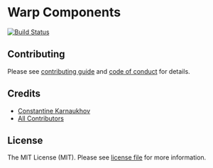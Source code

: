 # Warp Components

[![Build Status][ico-build-status]][link-actions]

## Contributing

Please see [contributing guide][link-contributing] and [code of conduct][link-code-of-conduct] for details.

## Credits

- [Constantine Karnaukhov][link-author]
- [All Contributors][link-contributors]

## License

The MIT License (MIT). Please see [license file](LICENSE.md) for more information.

[ico-build-status]: https://github.com/getwarp/warp/actions/workflows/qa.yml/badge.svg?branch=3.0.x
[link-author]: https://github.com/hustlahusky
[link-contributors]: https://github.com/getwarp/warp/contributors
[link-actions]: https://github.com/getwarp/warp/actions/workflows/qa.yml
[link-contributing]: https://github.com/getwarp/warp/blob/3.0.x/CONTRIBUTING.md
[link-code-of-conduct]: https://github.com/getwarp/.github/blob/main/CODE_OF_CONDUCT.md
